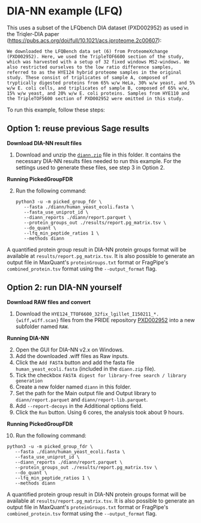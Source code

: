 # DIA-NN example (LFQ)

This uses a subset of the LFQbench DIA dataset (PXD002952) as used in the Triqler-DIA paper (https://pubs.acs.org/doi/full/10.1021/acs.jproteome.2c00607):

```
We downloaded the LFQBench data set (6) from ProteomeXchange (PXD002952). Here, we used the TripleTOF6600 section of the study, which was harvested with a setup of 32 fixed windows MS2-windows. We also restricted ourselves to the low ratio difference samples, referred to as the HYE124 hybrid proteome samples in the original study. These consist of triplicates of sample A, composed of tryptically digested proteins from 65% w/w HeLa, 30% w/w yeast, and 5% w/w E. coli cells, and triplicates of sample B, composed of 65% w/w, 15% w/w yeast, and 20% w/w E. coli proteins. Samples from HYE110 and the TripleTOF5600 section of PXD002952 were omitted in this study.
```

To run this example, follow these steps:

## Option 1: reuse previous Sage results

**Download DIA-NN result files**

1. Download and unzip the [`diann.zip`](https://zenodo.org/records/15228406/files/diann.zip?download=1) file in this folder. It contains the necessary DIA-NN results files needed to run this example. For the settings used to generate these files, see step 3 in Option 2.

**Running PickedGroupFDR**

2. Run the following command:
   ```
   python3 -u -m picked_group_fdr \
      --fasta ./diann/human_yeast_ecoli.fasta \
      --fasta_use_uniprot_id \
      --diann_reports ./diann/report.parquet \
      --protein_groups_out ./results/report.pg_matrix.tsv \
      --do_quant \
      --lfq_min_peptide_ratios 1 \
      --methods diann
   ```

A quantified protein group result in DIA-NN protein groups format will be available at `results/report.pg_matrix.tsv`. It is also possible to generate an output file in MaxQuant's `proteinGroups.txt` format or FragPipe's `combined_protein.tsv` format using the `--output_format` flag.


## Option 2: run DIA-NN yourself

**Download RAW files and convert**

1. Download the `HYE124_TTOF6600_32fix_lgillet_I150211_*.{wiff,wiff.scan}` files from the PRIDE repository [PXD002952](https://www.ebi.ac.uk/pride/archive/projects/PXD002952) into a new subfolder named `RAW`.

**Running DIA-NN**

2. Open the GUI for DIA-NN v2.x on Windows.
3. Add the downloaded .wiff files as Raw inputs.
4. Click the `Add FASTA` button and add the fasta file `human_yeast_ecoli.fasta` (included in the `diann.zip` file).
5. Tick the checkbox `FASTA digest for library-free search / library generation`
6. Create a new folder named `diann` in this folder.
7. Set the path for the Main output file and Output library to `diann/report.parquet` and `diann/report-lib.parquet`.
8. Add `--report-decoys` in the Additional options field.
9. Click the `Run` button. Using 6 cores, the analysis took about 9 hours.

**Running PickedGroupFDR**

10. Run the following command:
   ```
   python3 -u -m picked_group_fdr \
      --fasta ./diann/human_yeast_ecoli.fasta \
      --fasta_use_uniprot_id \
      --diann_reports ./diann/report.parquet \
      --protein_groups_out ./results/report.pg_matrix.tsv \
      --do_quant \
      --lfq_min_peptide_ratios 1 \
      --methods diann
   ```

A quantified protein group result in DIA-NN protein groups format will be available at `results/report.pg_matrix.tsv`. It is also possible to generate an output file in MaxQuant's `proteinGroups.txt` format or FragPipe's `combined_protein.tsv` format using the `--output_format` flag.

